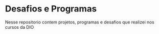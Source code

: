 # Desafios e Programas
Nesse repositorio contem projetos, programas e desafios que realizei nos cursos da DIO 


